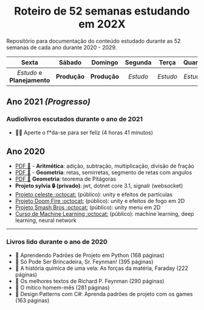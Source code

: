 <h1 align="center">Roteiro de 52 semanas estudando em 202X</h1>

Repositório para documentação do conteúdo estudado durante as 52 semanas de cada ano durante 2020 - 2029.

| Sexta | Sábado | Domingo | Segunda | Terça | Quarta | Quinta |
|:-:|:-:|:-:|:-:|:-:|:-:|:-:|
|_Estudo_ e **Planejamento**|**Produção**|**Produção**|_Estudo_|_Estudo_|_Estudo_|_Estudo_|
## Ano 2021 _(Progresso)_

### Audiolivros escutados durante o ano de 2021
- :musical_note::book: Aperte o f*da-se para ser feliz (4 horas 41 minutos)

## Ano 2020

* [PDF :memo:](./week-1/week-1.pdf) - <strong>Aritmética</strong>: adição, subtração, multiplicação, divisão de fração
* [PDF :memo:](./week-3/week-3.pdf) - <strong>Geometria</strong>: retas, semirretas, segmento de retas com angulos
* [PDF :memo:](./week-4/week-4.pdf) <strong>Geometria</strong>: teorema de Pitágoras
* <strong>Projeto sylvia :lock: (privado)</strong>:  jwt, dotnet core 3.1, signalr (websocket)
* [Projeto celeste :octocat:](https://sylviot.github.io/game-study/CelesteMovement/Build/index.html) (público)</strong>: unity e efeitos de partículas
* [Projeto Doom Fire :octocat:](https://sylviot.github.io/game-study/DoomFire2D/Build/index.html) (público)</strong>: unity e efeitos de fogo em 2D
* [Projeto Smash Bros :octocat:](https://sylviot.github.io/game-study/SmashBrosMenu/Build/index.html) (público)</strong>: unity menu em 2D
* [Curso de Machine Learning :octocat:](https://github.com/sylviot/machine-learning-courses) (público)</strong>: machine learning, deep learning, neural network
----
### Livros lido durante o ano de 2020
- :book: Aprendendo Padrões de Projeto em Python (168 páginas)
- :book: Só Pode Ser Brincadeira, Sr. Feynman! (395 páginas)
- :book: A história química de uma vela: As forças da matéria, Faraday (222 páginas)
- :book: Os melhores textos de Richard P. Feynman (290 páginas)
- :book: O mítico homem-mês (281 páginas)
- :book: Design Patterns com C#: Aprenda padrões de projeto com os games (163 páginas)
